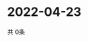 # 2022-04-23
  共 0条

  <!-- BEGIN -->
  <!-- 最后更新时间Sat Apr 23 2022 10:06:50 GMT+0000 (Coordinated Universal Time) -->
  
  <!-- END -->
  
  